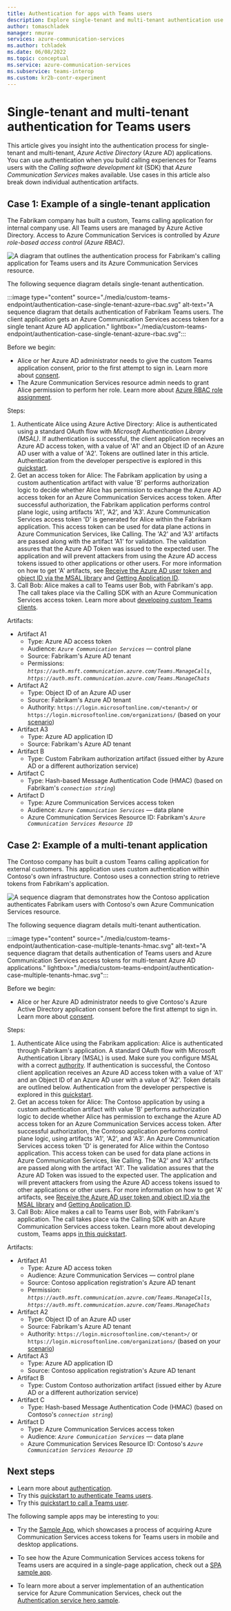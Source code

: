 ```yaml
---
title: Authentication for apps with Teams users
description: Explore single-tenant and multi-tenant authentication use cases for applications supporting Teams users. Also learn about authentication artifacts.
author: tomaschladek
manager: nmurav
services: azure-communication-services
ms.author: tchladek
ms.date: 06/08/2022
ms.topic: conceptual
ms.service: azure-communication-services
ms.subservice: teams-interop
ms.custom: kr2b-contr-experiment
---
```


# Single-tenant and multi-tenant authentication for Teams users

 This article gives you insight into the authentication process for single-tenant and multi-tenant, *Azure Active Directory* (Azure AD) applications. You can use authentication when you build calling experiences for Teams users with the *Calling software development kit* (SDK) that *Azure Communication Services* makes available. Use cases in this article also break down individual authentication artifacts.

## Case 1: Example of a single-tenant application
The Fabrikam company has built a custom, Teams calling application for internal company use. All Teams users are managed by Azure Active Directory. Access to Azure Communication Services is controlled by *Azure role-based access control (Azure RBAC)*.


![A diagram that outlines the authentication process for Fabrikam's calling application for Teams users and its Azure Communication Services resource.](./media/custom-teams-endpoint/authentication-case-single-tenant-azure-rbac-overview.svg)

The following sequence diagram details single-tenant authentication.

:::image type="content" source="./media/custom-teams-endpoint/authentication-case-single-tenant-azure-rbac.svg" alt-text="A sequence diagram that details authentication of Fabrikam Teams users. The client application gets an Azure Communication Services access token for a single tenant Azure AD application." lightbox="./media/custom-teams-endpoint/authentication-case-single-tenant-azure-rbac.svg":::

Before we begin:
- Alice or her Azure AD administrator needs to give the custom Teams application consent, prior to the first attempt to sign in. Learn more about [consent](../../../active-directory/develop/consent-framework.md).
- The Azure Communication Services resource admin needs to grant Alice permission to perform her role. Learn more about [Azure RBAC role assignment](../../../role-based-access-control/role-assignments-portal.md).

Steps:
1. Authenticate Alice using Azure Active Directory: Alice is authenticated using a standard OAuth flow with *Microsoft Authentication Library (MSAL)*. If authentication is successful, the client application receives an Azure AD access token, with a value of 'A1' and an Object ID of an Azure AD user with a value of 'A2'. Tokens are outlined later in this article. Authentication from the developer perspective is explored in this [quickstart](../../quickstarts/manage-teams-identity.md).
2. Get an access token for Alice: The Fabrikam application by using a custom authentication artifact with value 'B' performs authorization logic to decide whether Alice has permission to exchange the Azure AD access token for an Azure Communication Services access token. After successful authorization, the Fabrikam application performs control plane logic, using artifacts 'A1', 'A2', and 'A3'. Azure Communication Services access token 'D' is generated for Alice within the Fabrikam application. This access token can be used for data plane actions in Azure Communication Services, like Calling. The 'A2' and 'A3' artifacts are passed along with the artifact 'A1' for validation. The validation assures that the Azure AD Token was issued to the expected user. The application and will prevent attackers from using the Azure AD access tokens issued to other applications or other users. For more information on how to get 'A' artifacts, see [Receive the Azure AD user token and object ID via the MSAL library](../../quickstarts/manage-teams-identity.md?pivots=programming-language-csharp#step-1-receive-the-azure-ad-user-token-and-object-id-via-the-msal-library) and [Getting Application ID](../troubleshooting-info.md#getting-application-id).
3. Call Bob: Alice makes a call to Teams user Bob, with Fabrikam's app. The call takes place via the Calling SDK with an Azure Communication Services access token. Learn more about [developing custom Teams clients](../../quickstarts/voice-video-calling/get-started-with-voice-video-calling-custom-teams-client.md).

Artifacts:
- Artifact A1
  - Type: Azure AD access token
  - Audience: _`Azure Communication Services`_ — control plane
  - Source: Fabrikam's Azure AD tenant
  - Permissions: _`https://auth.msft.communication.azure.com/Teams.ManageCalls`_, _`https://auth.msft.communication.azure.com/Teams.ManageChats`_
- Artifact A2
  - Type: Object ID of an Azure AD user
  - Source: Fabrikam's Azure AD tenant
  - Authority: `https://login.microsoftonline.com/<tenant>/` or `https://login.microsoftonline.com/organizations/` (based on your [scenario](../../../active-directory/develop/msal-client-application-configuration.md#authority))
- Artifact A3
  - Type: Azure AD application ID
  - Source: Fabrikam's Azure AD tenant
- Artifact B
  - Type: Custom Fabrikam authorization artifact (issued either by Azure AD or a different authorization service)
- Artifact C
  - Type: Hash-based Message Authentication Code (HMAC) (based on Fabrikam's _`connection string`_)
- Artifact D
  - Type: Azure Communication Services access token
  - Audience: _`Azure Communication Services`_ — data plane
  - Azure Communication Services Resource ID: Fabrikam's _`Azure Communication Services Resource ID`_
  
## Case 2: Example of a multi-tenant application
The Contoso company has built a custom Teams calling application for external customers. This application uses custom authentication within Contoso's own infrastructure. Contoso uses a connection string to retrieve tokens from Fabrikam's application.

![A sequence diagram that demonstrates how the Contoso application authenticates Fabrikam users with Contoso's own Azure Communication Services resource.](./media/custom-teams-endpoint/authentication-case-multiple-tenants-hmac-overview.svg)

The following sequence diagram details multi-tenant authentication.

:::image type="content" source="./media/custom-teams-endpoint/authentication-case-multiple-tenants-hmac.svg" alt-text="A sequence diagram that details authentication of Teams users and Azure Communication Services access tokens for multi-tenant Azure AD applications." lightbox="./media/custom-teams-endpoint/authentication-case-multiple-tenants-hmac.svg":::

Before we begin:
- Alice or her Azure AD administrator needs to give Contoso's Azure Active Directory application consent before the first attempt to sign in. Learn more about [consent](../../../active-directory/develop/consent-framework.md).

Steps:
1. Authenticate Alice using the Fabrikam application: Alice is authenticated through Fabrikam's application. A standard OAuth flow with Microsoft Authentication Library (MSAL) is used. Make sure you configure MSAL with a correct [authority](../../../active-directory/develop/msal-client-application-configuration.md#authority). If authentication is successful, the Contoso client application receives an Azure AD access token with a value of 'A1' and an Object ID of an Azure AD user with a value of 'A2'. Token details are outlined below. Authentication from the developer perspective is explored in this [quickstart](../../quickstarts/manage-teams-identity.md). 
2. Get an access token for Alice: The Contoso application by using a custom authentication artifact with value 'B' performs authorization logic to decide whether Alice has permission to exchange the Azure AD access token for an Azure Communication Services access token. After successful authorization, the Contoso application performs control plane logic, using artifacts 'A1', 'A2', and 'A3'. An Azure Communication Services access token 'D' is generated for Alice within the Contoso application. This access token can be used for data plane actions in Azure Communication Services, like Calling. The 'A2' and 'A3' artifacts are passed along with the artifact 'A1'. The validation assures that the Azure AD Token was issued to the expected user. The application and will prevent attackers from using the Azure AD access tokens issued to other applications or other users. For more information on how to get 'A' artifacts, see [Receive the Azure AD user token and object ID via the MSAL library](../../quickstarts/manage-teams-identity.md?pivots=programming-language-csharp#step-1-receive-the-azure-ad-user-token-and-object-id-via-the-msal-library) and [Getting Application ID](../troubleshooting-info.md#getting-application-id).
3. Call Bob: Alice makes a call to Teams user Bob, with Fabrikam's application. The call takes place via the Calling SDK with an Azure Communication Services access token. Learn more about developing custom, Teams apps [in this quickstart](../../quickstarts/voice-video-calling/get-started-with-voice-video-calling-custom-teams-client.md).


Artifacts:
- Artifact A1
  - Type: Azure AD access token
  - Audience: Azure Communication Services — control plane
  - Source: Contoso application registration's Azure AD tenant
  - Permission: _`https://auth.msft.communication.azure.com/Teams.ManageCalls`_, _`https://auth.msft.communication.azure.com/Teams.ManageChats`_
- Artifact A2
  - Type: Object ID of an Azure AD user
  - Source: Fabrikam's Azure AD tenant
  - Authority: `https://login.microsoftonline.com/<tenant>/` or `https://login.microsoftonline.com/organizations/` (based on your [scenario](../../../active-directory/develop/msal-client-application-configuration.md#authority))
- Artifact A3
  - Type: Azure AD application ID
  - Source: Contoso application registration's Azure AD tenant
- Artifact B
  - Type: Custom Contoso authorization artifact (issued either by Azure AD or a different authorization service)
- Artifact C
  - Type: Hash-based Message Authentication Code (HMAC) (based on Contoso's _`connection string`_)
- Artifact D
  - Type: Azure Communication Services access token
  - Audience: _`Azure Communication Services`_ — data plane
  - Azure Communication Services Resource ID: Contoso's _`Azure Communication Services Resource ID`_

## Next steps

- Learn more about [authentication](../authentication.md).
- Try this [quickstart to authenticate Teams users](../../quickstarts/manage-teams-identity.md).
- Try this [quickstart to call a Teams user](../../quickstarts/voice-video-calling/get-started-with-voice-video-calling-custom-teams-client.md).

The following sample apps may be interesting to you:

- Try the [Sample App](https://github.com/Azure-Samples/communication-services-javascript-quickstarts/tree/main/manage-teams-identity-mobile-and-desktop), which showcases a process of acquiring Azure Communication Services access tokens for Teams users in mobile and desktop applications.

- To see how the Azure Communication Services access tokens for Teams users are acquired in a single-page application, check out a [SPA sample app](https://github.com/Azure-Samples/communication-services-javascript-quickstarts/tree/main/manage-teams-identity-spa).

- To learn more about a server implementation of an authentication service for Azure Communication Services, check out the [Authentication service hero sample](../../samples/trusted-auth-sample.md).
